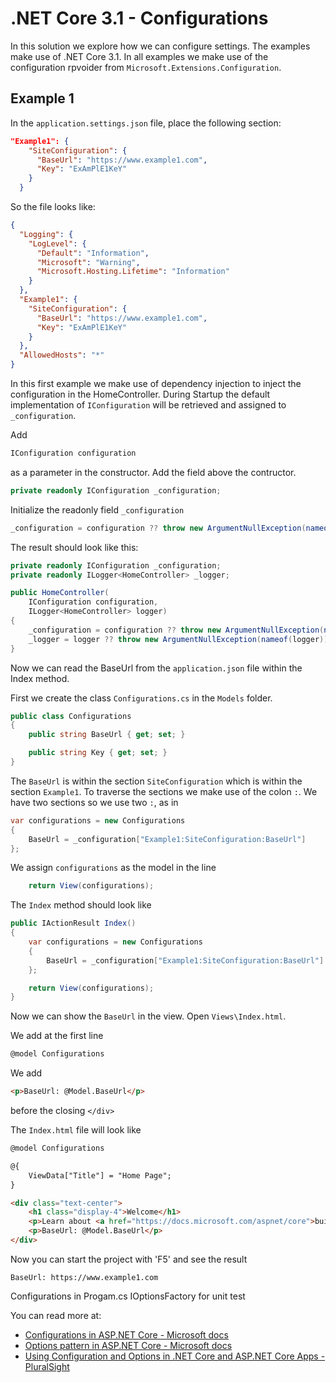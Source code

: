 # .NET Core 3.1 - Configurations

In this solution we explore how we can configure settings. The examples make use of .NET Core 3.1.
In all examples we make use of the configuration rpvoider from `Microsoft.Extensions.Configuration`.

## Example 1
In the `application.settings.json` file, place the following section:

```json
"Example1": {
    "SiteConfiguration": {
      "BaseUrl": "https://www.example1.com",
      "Key": "ExAmPlE1KeY"
    }
  }
```

So the file looks like:

```json
{
  "Logging": {
    "LogLevel": {
      "Default": "Information",
      "Microsoft": "Warning",
      "Microsoft.Hosting.Lifetime": "Information"
    }
  },
  "Example1": {
    "SiteConfiguration": {
      "BaseUrl": "https://www.example1.com",
      "Key": "ExAmPlE1KeY"
    }
  },
  "AllowedHosts": "*"
}
```

In this first example we make use of dependency injection to inject the configuration in the HomeController. 
During Startup the default implementation of `IConfiguration` will be retrieved and assigned to `_configuration`.

Add

```csharp
IConfiguration configuration
```

as a parameter in the constructor. Add the field above the contructor.

```csharp
private readonly IConfiguration _configuration;
```

Initialize the readonly field `_configuration`

```csharp
_configuration = configuration ?? throw new ArgumentNullException(nameof(configuration));
```

The result should look like this:

```csharp
private readonly IConfiguration _configuration;
private readonly ILogger<HomeController> _logger;

public HomeController(
    IConfiguration configuration,
    ILogger<HomeController> logger)
{
    _configuration = configuration ?? throw new ArgumentNullException(nameof(configuration));
    _logger = logger ?? throw new ArgumentNullException(nameof(logger));
}
```

Now we can read the BaseUrl from the `application.json` file within the Index method.

First we create the class `Configurations.cs` in the `Models` folder.

```csharp
public class Configurations
{
    public string BaseUrl { get; set; }

    public string Key { get; set; }
}
```

The `BaseUrl` is within the section `SiteConfiguration` which is within the section `Example1`.
To traverse the sections we make use of the colon `:`. We have two sections so we use two `:`, as in

```csharp
var configurations = new Configurations
{
    BaseUrl = _configuration["Example1:SiteConfiguration:BaseUrl"]
};
```

We assign `configurations` as the model in the line

```csharp
    return View(configurations);
```

The `Index` method should look like

```csharp
public IActionResult Index()
{
    var configurations = new Configurations
    {
        BaseUrl = _configuration["Example1:SiteConfiguration:BaseUrl"]
    };

    return View(configurations);
}
```

Now we can show the `BaseUrl` in the view. Open `Views\Index.html`.

We add at the first line

```html
@model Configurations
```

We add
```html
<p>BaseUrl: @Model.BaseUrl</p>
```

before the closing `</div>`

The `Index.html` file will look like

```html
@model Configurations

@{
    ViewData["Title"] = "Home Page";
}

<div class="text-center">
    <h1 class="display-4">Welcome</h1>
    <p>Learn about <a href="https://docs.microsoft.com/aspnet/core">building Web apps with ASP.NET Core</a>.</p>
    <p>BaseUrl: @Model.BaseUrl</p>
</div>
```

Now you can start the project with 'F5' and see the result

```
BaseUrl: https://www.example1.com
```



Configurations in Progam.cs
IOptionsFactory for unit test

You can read more at:
- [Configurations in ASP.NET Core - Microsoft docs](https://docs.microsoft.com/en-us/aspnet/core/fundamentals/configuration/?view=aspnetcore-3.1)
- [Options pattern in ASP.NET Core - Microsoft docs](https://docs.microsoft.com/en-us/aspnet/core/fundamentals/configuration/options?view=aspnetcore-3.1)
- [Using Configuration and Options in .NET Core and ASP.NET Core Apps - PluralSight](https://app.pluralsight.com/library/courses/dotnet-core-aspnet-core-configuration-options/table-of-contents)